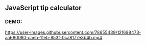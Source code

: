 ## JavaScript tip calculator
### DEMO: 
https://user-images.githubusercontent.com/78655439/121698473-aa680080-caeb-11eb-853f-0ca8177e3b4b.mp4